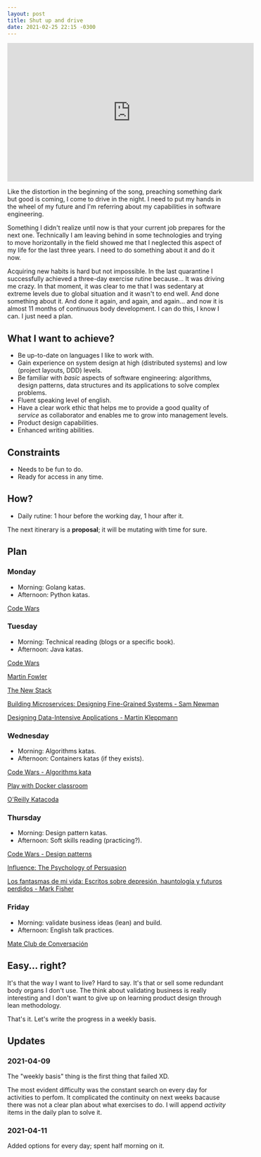 ```yaml
---
layout: post
title: Shut up and drive
date: 2021-02-25 22:15 -0300
---
```


<iframe width="560" height="315" src="https://www.youtube-nocookie.com/embed/WEMVdaSZ-f0" frameborder="0" allow="accelerometer; autoplay; clipboard-write; encrypted-media; gyroscope; picture-in-picture" allowfullscreen></iframe>

Like the distortion in the beginning of the song, preaching something dark but
good is coming, I come to drive in the night. I need to put my hands in the
wheel of my future and I'm referring about my capabilities in software
engineering.

Something I didn't realize until now is that your current job prepares for the
next one. Technically I am leaving behind in some technologies and trying to
move horizontally in the field showed me that I neglected this aspect of my life
for the last three years. I need to do something about it and do it now.

Acquiring new habits is hard but not impossible. In the last quarantine I
successfully achieved a three-day exercise rutine because... It was driving me
crazy. In that moment, it was clear to me that I was sedentary at extreme levels
due to global situation and it wasn't to end well. And done something about it.
 And done it again, and again, and again... and now it is almost 11 months of
 continuous body development. I can do this, I know I can. I just need a plan.

## What I want to achieve?

* Be up-to-date on languages I like to work with.
* Gain experience on system design at high (distributed systems) and low
  (project layouts, DDD) levels.
* Be familiar with _basic_ aspects of software engineering: algorithms, design
  patterns, data structures and its applications to solve complex problems.
* Fluent speaking level of english.
* Have a clear work ethic that helps me to provide a good quality of _service_
  as collaborator and enables me to grow into management levels.
* Product design capabilities.
* Enhanced writing abilities.

## Constraints

* Needs to be fun to do.
* Ready for access in any time.

## How?

* Daily rutine: 1 hour before the working day, 1 hour after it.

The next itinerary is a **proposal**; it will be mutating with time for sure.

## Plan

### Monday

* Morning: Golang katas.
* Afternoon: Python katas.

[Code Wars](https://www.codewars.com/)

### Tuesday

* Morning: Technical reading (blogs or a specific book).
* Afternoon: Java katas.

[Code Wars](https://www.codewars.com/)

[Martin Fowler](https://www.martinfowler.com/)

[The New Stack](https://thenewstack.io/)

[Building Microservices: Designing Fine-Grained Systems - Sam Newman](https://www.goodreads.com/book/show/22512931-building-microservices)

[Designing Data-Intensive Applications - Martin Kleppmann](https://www.goodreads.com/book/show/23463279-designing-data-intensive-applications)

### Wednesday

* Morning: Algorithms katas.
* Afternoon: Containers katas (if they exists).

[Code Wars - Algorithms kata](https://www.codewars.com/collections/algorithms-kata)

[Play with Docker classroom](https://training.play-with-docker.com/alacart/)

[O'Reilly Katacoda](https://www.katacoda.com/courses/docker)

### Thursday

* Morning: Design pattern katas.
* Afternoon: Soft skills reading (practicing?).

[Code Wars - Design patterns](https://www.codewars.com/collections/design-patterns)

[Influence: The Psychology of Persuasion](https://www.goodreads.com/book/show/28815.Influence)

[Los fantasmas de mi vida: Escritos sobre depresión, hauntología y futuros perdidos - Mark Fisher](https://www.goodreads.com/book/show/38937969-los-fantasmas-de-mi-vida)

### Friday

* Morning: validate business ideas (lean) and build.
* Afternoon: English talk practices.

[Mate Club de Conversación](https://mate-club.com.ar/)

## Easy... right?

It's that the way I want to live? Hard to say. It's that or sell some redundant
body organs I don't use. The think about validating business is really
interesting and I don't want to give up on learning product design through lean
methodology.

That's it. Let's write the progress in a weekly basis.

## Updates

### 2021-04-09

The "weekly basis" thing is the first thing that failed XD.

The most evident difficulty was the constant search on every day for activities
to perfom. It complicated the continuity on next weeks bacause there was not a
clear plan about what exercises to do. I will append _activity_ items in the
daily plan to solve it.

### 2021-04-11

Added options for every day; spent half morning on it.
